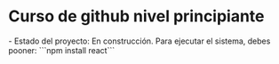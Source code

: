 <h1> Curso de github nivel principiante </h1>
- Estado del proyecto: En construcción.
Para ejecutar el sistema, debes pooner:
```npm install react```
